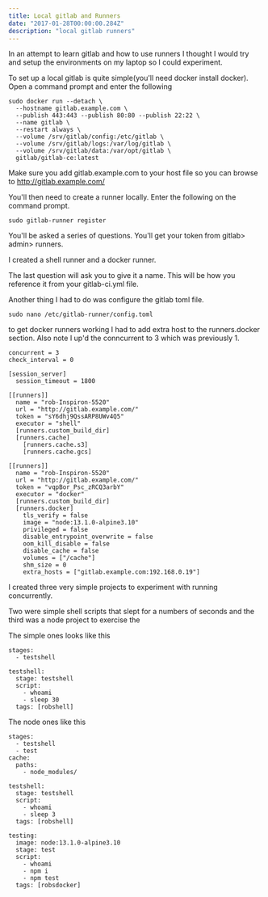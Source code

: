 ```yaml
---
title: Local gitlab and Runners
date: "2017-01-28T00:00:00.284Z"
description: "local gitlab runners"
---
```

In an attempt to learn gitlab and how to use runners I thought I would try and setup the environments on my laptop so I could experiment.  

To set up a local gitlab is quite simple(you'll need docker install docker). Open a command prompt and enter the following

```
sudo docker run --detach \
  --hostname gitlab.example.com \
  --publish 443:443 --publish 80:80 --publish 22:22 \
  --name gitlab \
  --restart always \
  --volume /srv/gitlab/config:/etc/gitlab \
  --volume /srv/gitlab/logs:/var/log/gitlab \
  --volume /srv/gitlab/data:/var/opt/gitlab \
  gitlab/gitlab-ce:latest
```
Make sure you add gitlab.example.com to your host file so you can browse to http://gitlab.example.com/

You'll then need to create a runner locally. Enter the following on the command prompt.

```
sudo gitlab-runner register
```

You'll be asked a series of questions. You'll get your token from gitlab> admin> runners. 

I created a shell runner and a docker runner.

The last question will ask you to give it a name.  This will be how you reference it from your gitlab-ci.yml file.

Another thing I had to do was configure the gitlab toml file.
```
sudo nano /etc/gitlab-runner/config.toml
```

to get docker runners working I had to add extra host to the runners.docker section.  Also note I up'd the conncurrent to 3 which was previously 1.
```
concurrent = 3
check_interval = 0

[session_server]
  session_timeout = 1800

[[runners]]
  name = "rob-Inspiron-5520"
  url = "http://gitlab.example.com/"
  token = "sY6dhj9QssARP8UWv4Q5"
  executor = "shell"
  [runners.custom_build_dir]
  [runners.cache]
    [runners.cache.s3]
    [runners.cache.gcs]

[[runners]]
  name = "rob-Inspiron-5520"
  url = "http://gitlab.example.com/"
  token = "vqpBor_Psc_zRCQ3arbY"
  executor = "docker"
  [runners.custom_build_dir]
  [runners.docker]
    tls_verify = false
    image = "node:13.1.0-alpine3.10"
    privileged = false
    disable_entrypoint_overwrite = false
    oom_kill_disable = false
    disable_cache = false
    volumes = ["/cache"]
    shm_size = 0
    extra_hosts = ["gitlab.example.com:192.168.0.19"]

```
I created three very simple projects to experiment with running concurrently. 

Two were simple shell scripts that slept for a numbers of seconds and the third was a node project to exercise the 

The simple ones looks like this
```
stages:
  - testshell

testshell:
  stage: testshell
  script:
    - whoami
    - sleep 30
  tags: [robshell]
```
The node ones like this
```
stages:
  - testshell
  - test
cache:
  paths:
    - node_modules/

testshell:
  stage: testshell
  script:
    - whoami
    - sleep 3
  tags: [robshell]

testing:
  image: node:13.1.0-alpine3.10
  stage: test
  script: 
    - whoami
    - npm i
    - npm test
  tags: [robsdocker]
```
